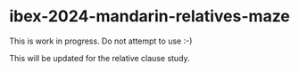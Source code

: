 # ibex-2024-mandarin-relatives-maze

This is work in progress. Do not attempt to use :-) 

This will be updated for the relative clause study.
